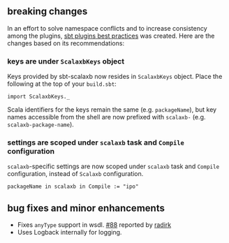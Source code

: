 ## breaking changes
In an effort to solve namespace conflicts and to increase consistency among the plugins, [sbt plugins best practices](https://github.com/harrah/xsbt/wiki/Plugins-Best-Practices) was created. Here are the changes based on its recommendations:

### keys are under `ScalaxbKeys` object
Keys provided by sbt-scalaxb now resides in `ScalaxbKeys` object. Place the following at the top of your `build.sbt`:

    import ScalaxbKeys._

Scala identifiers for the keys remain the same (e.g. `packageName`), but key names accessible from the shell are now prefixed with `scalaxb-` (e.g. `scalaxb-package-name`).

### settings are scoped under `scalaxb` task and `Compile` configuration
`scalaxb`-specific settings are now scoped under `scalaxb` task and `Compile` configuration, instead of `Scalaxb` configuration.

    packageName in scalaxb in Compile := "ipo"

## bug fixes and minor enhancements
- Fixes `anyType` support in wsdl. [#88](https://github.com/eed3si9n/scalaxb/issues/88) reported by [radirk](https://github.com/radirk)
- Uses Logback internally for logging.
